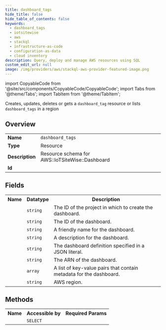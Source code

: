 ```yaml
---
title: dashboard_tags
hide_title: false
hide_table_of_contents: false
keywords:
  - dashboard_tags
  - iotsitewise
  - aws
  - stackql
  - infrastructure-as-code
  - configuration-as-data
  - cloud inventory
description: Query, deploy and manage AWS resources using SQL
custom_edit_url: null
image: /img/providers/aws/stackql-aws-provider-featured-image.png
---
```


import CopyableCode from '@site/src/components/CopyableCode/CopyableCode';
import Tabs from '@theme/Tabs';
import TabItem from '@theme/TabItem';

Creates, updates, deletes or gets a <code>dashboard_tag</code> resource or lists <code>dashboard_tags</code> in a region

## Overview
<table><tbody>
<tr><td><b>Name</b></td><td><code>dashboard_tags</code></td></tr>
<tr><td><b>Type</b></td><td>Resource</td></tr>
<tr><td><b>Description</b></td><td>Resource schema for AWS::IoTSiteWise::Dashboard</td></tr>
<tr><td><b>Id</b></td><td><CopyableCode code="aws.iotsitewise.dashboard_tags" /></td></tr>
</tbody></table>

## Fields
<table><tbody><tr><th>Name</th><th>Datatype</th><th>Description</th></tr><tr><td><CopyableCode code="project_id" /></td><td><code>string</code></td><td>The ID of the project in which to create the dashboard.</td></tr>
<tr><td><CopyableCode code="dashboard_id" /></td><td><code>string</code></td><td>The ID of the dashboard.</td></tr>
<tr><td><CopyableCode code="dashboard_name" /></td><td><code>string</code></td><td>A friendly name for the dashboard.</td></tr>
<tr><td><CopyableCode code="dashboard_description" /></td><td><code>string</code></td><td>A description for the dashboard.</td></tr>
<tr><td><CopyableCode code="dashboard_definition" /></td><td><code>string</code></td><td>The dashboard definition specified in a JSON literal.</td></tr>
<tr><td><CopyableCode code="dashboard_arn" /></td><td><code>string</code></td><td>The ARN of the dashboard.</td></tr>
<tr><td><CopyableCode code="tags" /></td><td><code>array</code></td><td>A list of key-value pairs that contain metadata for the dashboard.</td></tr>
<tr><td><CopyableCode code="region" /></td><td><code>string</code></td><td>AWS region.</td></tr>
</tbody></table>

## Methods

<table><tbody>
  <tr>
    <th>Name</th>
    <th>Accessible by</th>
    <th>Required Params</th>
  </tr>
  <tr>
    <td><CopyableCode code="view" /></td>
    <td><code>SELECT</code></td>
    <td><CopyableCode code="region" /></td>
  </tr>
</tbody></table>








